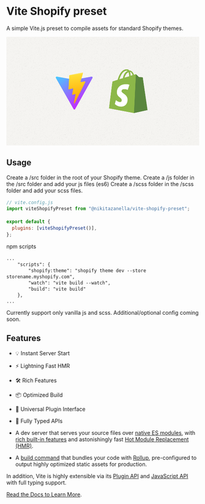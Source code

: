 # Vite Shopify preset

A simple Vite.js preset to compile assets for standard Shopify themes.

![Tux, the Linux mascot](https://raw.githubusercontent.com/nikitazanella/vite-shopify-preset/main/vite-shopify-preset.png)

## Usage

Create a /src folder in the root of your Shopify theme.
Create a /js folder in the /src folder and add your js files (es6)
Create a /scss folder in the /scss folder and add your scss files.

```js
// vite.config.js
import viteShopifyPreset from "@nikitazanella/vite-shopify-preset";

export default {
  plugins: [viteShopifyPreset()],
};
```
npm scripts

```shell
...
	"scripts": {
		"shopify:theme": "shopify theme dev --store storename.myshopify.com",
		"watch": "vite build --watch",
		"build": "vite build"
	},
...
```

Currently support only vanilla js and scss. Additional/optional config coming soon.

## Features

- 💡 Instant Server Start
- ⚡️ Lightning Fast HMR
- 🛠️ Rich Features
- 📦 Optimized Build
- 🔩 Universal Plugin Interface
- 🔑 Fully Typed APIs

- A dev server that serves your source files over [native ES modules](https://developer.mozilla.org/en-US/docs/Web/JavaScript/Guide/Modules), with [rich built-in features](https://vitejs.dev/guide/features.html) and astonishingly fast [Hot Module Replacement (HMR)](https://vitejs.dev/guide/features.html#hot-module-replacement).

- A [build command](https://vitejs.dev/guide/build.html) that bundles your code with [Rollup](https://rollupjs.org), pre-configured to output highly optimized static assets for production.

In addition, Vite is highly extensible via its [Plugin API](https://vitejs.dev/guide/api-plugin.html) and [JavaScript API](https://vitejs.dev/guide/api-javascript.html) with full typing support.

[Read the Docs to Learn More](https://vitejs.dev).
